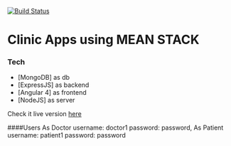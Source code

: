 [![Build Status](https://travis-ci.org/arrlancore/myclinic.svg?branch=master)](https://travis-ci.org/arrlancore/myclinic)
# Clinic Apps using MEAN STACK

### Tech

* [MongoDB] as db
* [ExpressJS] as backend
* [Angular 4] as frontend
* [NodeJS] as server

Check it live version [here](https://clinic-mean.herokuapp.com)

####Users
As Doctor
username: doctor1
password: password,
As Patient
username: patient1
password: password
